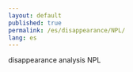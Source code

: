 ```yaml
---
layout: default
published: true
permalink: /es/disappearance/NPL/
lang: es
---
```


disappearance analysis NPL
